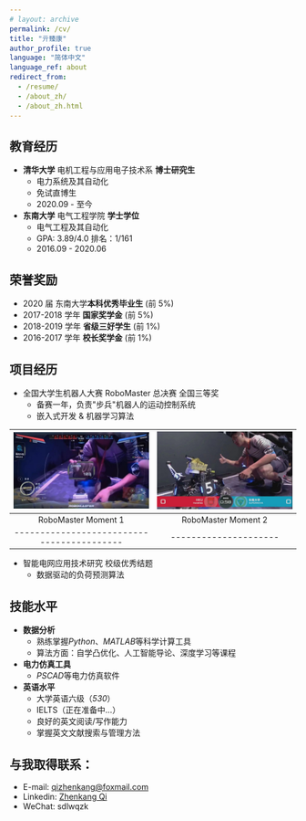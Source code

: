 ```yaml
---
# layout: archive
permalink: /cv/
title: "亓臻康"
author_profile: true
language: "简体中文"
language_ref: about
redirect_from:
  - /resume/
  - /about_zh/
  - /about_zh.html
---
```


<!-- {% include base_path %} -->

## 教育经历

- **清华大学** 电机工程与应用电子技术系 **博士研究生**
  - 电力系统及其自动化
  - 免试直博生
  - 2020.09 - 至今
- **东南大学** 电气工程学院 **学士学位**
  - 电气工程及其自动化
  - GPA: 3.89/4.0 排名：1/161
  - 2016.09 - 2020.06

## 荣誉奖励

- 2020 届 东南大学**本科优秀毕业生** (前 5%)
- 2017-2018 学年 **国家奖学金** (前 5%)
- 2018-2019 学年 **省级三好学生** (前 1%)
- 2016-2017 学年 **校长奖学金** (前 1%)

## 项目经历

- 全国大学生机器人大赛 RoboMaster 总决赛 全国三等奖
  - 备赛一年，负责"步兵"机器人的运动控制系统
  - 嵌入式开发 & 机器学习算法

| ![RoboMaster](../images/robomaster02.jpg)  | ![RoboMaster](../images/robomaster01.jpg) |
| :----------------------------------------: | :---------------------------------------: |
|            RoboMaster Moment 1             |            RoboMaster Moment 2            |
| ------------------------------------------ |           ---------------------           |

- 智能电网应用技术研究 校级优秀结题
  - 数据驱动的负荷预测算法

<!-- | ![loadforecasting](../images/loadforecasting01.png) | ![loadforecasting](../images/loadforecasting02.png) |
| :-------------------------------------------------: | :-------------------------------------------------: |
|      Results of Short-Term Load Forecasting 1       |      Results of Short-Term Load Forecasting 2       |
|      -----------------------------------------      |                ---------------------                | -->

## 技能水平

- **数据分析**
  - 熟练掌握*Python*、*MATLAB*等科学计算工具
  - 算法方面：自学凸优化、人工智能导论、深度学习等课程
- **电力仿真工具**
  - *PSCAD*等电力仿真软件
- **英语水平**
  - 大学英语六级（_530_）
  - IELTS（正在准备中…）
  - 良好的英文阅读/写作能力
  - 掌握英文文献搜索与管理方法

## 与我取得联系：

- E-mail: [qizhenkang@foxmail.com](mailto:qizhenkang@foxmail.com)
- Linkedin: [Zhenkang Qi](https://www.linkedin.com/in/qizhenkang/)
- WeChat: sdlwqzk
<!-- - Phone: +86-18801380634 -->
